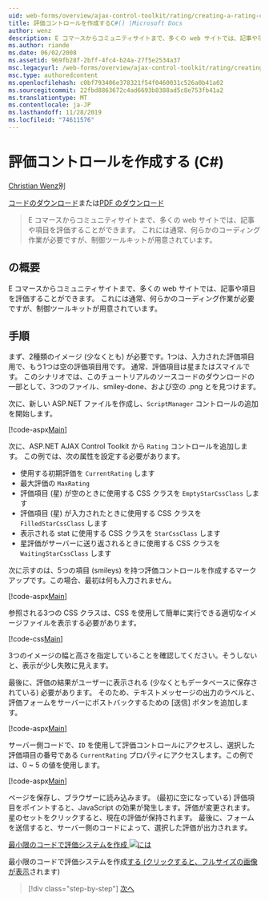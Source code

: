```yaml
---
uid: web-forms/overview/ajax-control-toolkit/rating/creating-a-rating-control-cs
title: 評価コントロールを作成するC#() |Microsoft Docs
author: wenz
description: E コマースからコミュニティサイトまで、多くの web サイトでは、記事や項目を評価することができます。 これには通常、いくつかのコーディング作業が必要ですが、
ms.author: riande
ms.date: 06/02/2008
ms.assetid: 969fb28f-2bff-4fc4-b24a-27f5e2534a37
msc.legacyurl: /web-forms/overview/ajax-control-toolkit/rating/creating-a-rating-control-cs
msc.type: authoredcontent
ms.openlocfilehash: c0bf793406e378321f54f0460031c526a0b41a02
ms.sourcegitcommit: 22fbd8863672c4ad6693b8388ad5c8e753fb41a2
ms.translationtype: MT
ms.contentlocale: ja-JP
ms.lasthandoff: 11/28/2019
ms.locfileid: "74611576"
---
```

# <a name="creating-a-rating-control-c"></a>評価コントロールを作成する (C#)

[Christian Wenz](https://github.com/wenz)別

[コードのダウンロード](https://download.microsoft.com/download/9/3/f/93f8daea-bebd-4821-833b-95205389c7d0/rating0.cs.zip)または[PDF のダウンロード](https://download.microsoft.com/download/2/d/c/2dc10e34-6983-41d4-9c08-f78f5387d32b/rating0CS.pdf)

> E コマースからコミュニティサイトまで、多くの web サイトでは、記事や項目を評価することができます。 これには通常、何らかのコーディング作業が必要ですが、制御ツールキットが用意されています。

## <a name="overview"></a>の概要

E コマースからコミュニティサイトまで、多くの web サイトでは、記事や項目を評価することができます。 これには通常、何らかのコーディング作業が必要ですが、制御ツールキットが用意されています。

## <a name="steps"></a>手順

まず、2種類のイメージ (少なくとも) が必要です。1つは、入力された評価項目用で、もう1つは空の評価項目用です。 通常、評価項目は星またはスマイルです。 このシナリオでは、このチュートリアルのソースコードのダウンロードの一部として、3つのファイル、smiley-done、および空の .png とを見つけます。

次に、新しい ASP.NET ファイルを作成し、`ScriptManager` コントロールの追加を開始します。

[!code-aspx[Main](creating-a-rating-control-cs/samples/sample1.aspx)]

次に、ASP.NET AJAX Control Toolkit から `Rating` コントロールを追加します。 この例では、次の属性を設定する必要があります。

- 使用する初期評価を `CurrentRating` します
- 最大評価の `MaxRating`
- 評価項目 (星) が空のときに使用する CSS クラスを `EmptyStarCssClass` します
- 評価項目 (星) が入力されたときに使用する CSS クラスを `FilledStarCssClass` します
- 表示される stat に使用する CSS クラスを `StarCssClass` します
- 星評価がサーバーに送り返されるときに使用する CSS クラスを `WaitingStarCssClass` します

次に示すのは、5つの項目 (smileys) を持つ評価コントロールを作成するマークアップです。この場合、最初は何も入力されません。

[!code-aspx[Main](creating-a-rating-control-cs/samples/sample2.aspx)]

参照される3つの CSS クラスは、CSS を使用して簡単に実行できる適切なイメージファイルを表示する必要があります。

[!code-css[Main](creating-a-rating-control-cs/samples/sample3.css)]

3つのイメージの幅と高さを指定していることを確認してください。そうしないと、表示が少し失敗に見えます。

最後に、評価の結果がユーザーに表示される (少なくともデータベースに保存されている) 必要があります。 そのため、テキストメッセージの出力のラベルと、評価フォームをサーバーにポストバックするための [送信] ボタンを追加します。

[!code-aspx[Main](creating-a-rating-control-cs/samples/sample4.aspx)]

サーバー側コードで、`ID` を使用して評価コントロールにアクセスし、選択した評価項目の番号である `CurrentRating` プロパティにアクセスします。この例では、0 ~ 5 の値を使用します。

[!code-aspx[Main](creating-a-rating-control-cs/samples/sample5.aspx)]

ページを保存し、ブラウザーに読み込みます。 (最初に空になっている) 評価項目をポイントすると、JavaScript の効果が発生します。評価が変更されます。 星のセットをクリックすると、現在の評価が保持されます。 最後に、フォームを送信すると、サーバー側のコードによって、選択した評価が出力されます。

[最小限のコードで評価システムを作成 ![には](creating-a-rating-control-cs/_static/image2.png)](creating-a-rating-control-cs/_static/image1.png)

最小限のコードで評価システムを作成[する (クリックすると、フルサイズの画像が表示](creating-a-rating-control-cs/_static/image3.png)されます)

> [!div class="step-by-step"]
> [次へ](creating-a-rating-control-vb.md)
